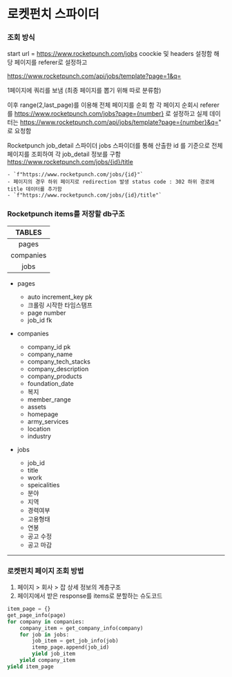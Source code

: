 # 로켓펀치 스파이더
### 조회 방식
start url = https://www.rocketpunch.com/jobs
coockie 및 headers 설정함
해당 페이지를 referer로 설정하고

https://www.rocketpunch.com/api/jobs/template?page=1&q=

1페이지에 쿼리를 보냄 (최종 페이지를 뽑기 위해 따로 분류함)

이후 range(2,last_page)를 이용해 전체 페이지를 순회 함
각 페이지 순회시 referer를 
https://www.rocketpunch.com/jobs?page={number} 로 설정하고
실제 데이터는
https://www.rocketpunch.com/api/jobs/template?page={number}&q="
로 요청함


Rocketpunch job_detail 스파이더
jobs 스파이더를 통해 산출한 id 를 기준으로 전체 페이지를 조회하여 각 job_detail 정보를 구함
https://www.rocketpunch.com/jobs/{id}/title

    - `f"https://www.rocketpunch.com/jobs/{id}"`
    - 페이지의 경우 하위 페이지로 redirection 발생 status code : 302 하위 경로에 title 데이터를 추가함
    - `f"https://www.rocketpunch.com/jobs/{id}/title"`


### Rocketpunch items를 저장할 db구조
|TABLES|
|:---:|
|pages|
|companies|
|jobs|

- pages
    - auto increment_key pk
    - 크롤링 시작한 타임스탬프
    - page number
    - job_id fk

- companies
    - company_id  pk
    - company_name
    - company_tech_stacks
    - company_description
    - company_products
    - foundation_date
    - 복지
    - member_range
    - assets
    - homepage
    - army_services
    - location
    - industry

- jobs
    - job_id
    - title
    - work
    - speicalities
    - 분야
    - 지역
    - 경력여부
    - 고용형태
    - 연봉
    - 공고 수정
    - 공고 마감

---
### 로켓펀치 페이지 조회 방법
1. 페이지 > 회사 > 잡 상세 정보의 계층구조
2. 페이지에서 받은 response를 items로 분할하는 슈도코드
```python
item_page = {}
get_page_info(page)
for company in companies:
    company_item = get_company_info(company)
    for job in jobs:
        job_item = get_job_info(job)
        itemp_page.append(job_id)
        yield job_item
    yield company_item
yield item_page
```
